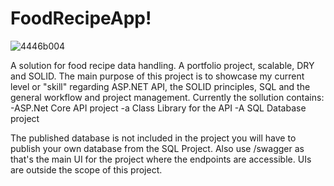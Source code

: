 # FoodRecipeApp!
![4446b004](https://user-images.githubusercontent.com/73474404/193909471-31d16c07-8d8f-48e9-b1be-cc727fbe8d3b.jpeg)

A solution for food recipe data handling. A portfolio project, scalable, DRY and SOLID.
The main purpose of this project is to showcase my current level or "skill" regarding ASP.NET API, the SOLID principles, SQL and the general workflow and project management.
Currently the sollution contains:
-ASP.Net Core API project
-a Class Library for the API
-A SQL Database project


The published database is not included in the project you will have to publish your own database from the SQL Project.
Also use /swagger as that's the main UI for the project where the endpoints are accessible. UIs are outside the scope of this project.
